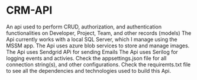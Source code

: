 # CRM-API
An api used to perform CRUD, authorization, and authentication functionalities on Developer, Project, Team, and other records (models)
The Api currently works with a local SQL Server, which I manage using the MSSM app. 
The Api uses azure blob services to store and manage images.
The Api uses Sendgrid APi for sending Emails
The Api uses Serilog for logging events and activies.
Check the appsettings.json file for all connection string(s), and other configurations.
Check the requiremts.txt file to see all the dependencies and technologies used to build this Api.
